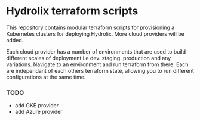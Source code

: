 # Hydrolix terraform scripts

This repository contains modular terraform scripts for provisioning a Kubernetes clusters for deploying Hydrolix. More cloud providers will be added.

Each cloud provider has a number of environments that are used to build different scales of deployment i.e dev. staging. production and any variations. Navigate to an environment and run terraform from there. Each are independant of each others terraform state, allowing you to run different configurations at the same time.

### TODO
 - add GKE provider
 - add Azure provider



